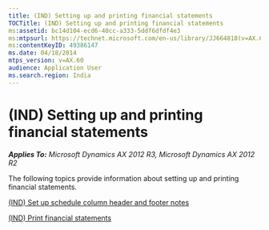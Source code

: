 ```yaml
---
title: (IND) Setting up and printing financial statements
TOCTitle: (IND) Setting up and printing financial statements
ms:assetid: bc14d104-ecd6-40cc-a333-5ddf6dfdf4e3
ms:mtpsurl: https://technet.microsoft.com/en-us/library/JJ664818(v=AX.60)
ms:contentKeyID: 49386147
ms.date: 04/18/2014
mtps_version: v=AX.60
audience: Application User
ms.search.region: India
---
```


# (IND) Setting up and printing financial statements 


_**Applies To:** Microsoft Dynamics AX 2012 R3, Microsoft Dynamics AX 2012 R2_

The following topics provide information about setting up and printing financial statements.

[(IND) Set up schedule column header and footer notes](ind-set-up-schedule-column-header-and-footer-notes.md)

[(IND) Print financial statements](ind-print-financial-statements.md)

  


